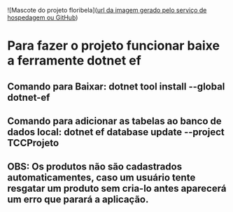 ![Mascote do projeto floribela]([url da imagem gerado pelo serviço de hospedagem ou GitHub](https://github.com/FelipeFioreti/TCCProjeto/blob/main/TCCProjeto/wwwroot/img/FloribelaHome.png))

<h1>Para fazer o projeto funcionar baixe a ferramente dotnet ef</h1>

<h2>Comando para Baixar: dotnet tool install --global dotnet-ef</h2>

<h2>Comando para adicionar as tabelas ao banco de dados local: dotnet ef database update --project TCCProjeto</h2>

<h2>OBS: Os produtos não são cadastrados automaticamentes, caso um usuário tente resgatar um produto sem cria-lo antes aparecerá um erro que parará a aplicação.</h2>

